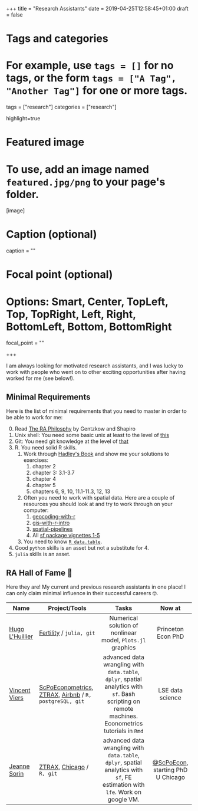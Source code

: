 +++
title = "Research Assistants"
date = 2019-04-25T12:58:45+01:00
draft = false

# Tags and categories
# For example, use `tags = []` for no tags, or the form `tags = ["A Tag", "Another Tag"]` for one or more tags.
tags = ["research"]
categories = ["research"]

highlight=true

# Featured image
# To use, add an image named `featured.jpg/png` to your page's folder. 
[image]
  # Caption (optional)
  caption = ""

  # Focal point (optional)
  # Options: Smart, Center, TopLeft, Top, TopRight, Left, Right, BottomLeft, Bottom, BottomRight
  focal_point = ""

+++


I am always looking for motivated research assistants, and I was lucky to work with people who went on to other exciting opportunities after having worked for me (see below!). 

## Minimal Requirements

Here is the list of minimal requirements that you need to master in order to be able to work for me: 

0. Read [The RA Philosphy](https://web.stanford.edu/%7Egentzkow/research/CodeAndData.pdf) by Gentzkow and Shapiro
1. Unix shell: You need some basic unix at least to the level of [this](https://swcarpentry.github.io/shell-novice/)
2. Git: You need git knowledge at the level of [that](https://swcarpentry.github.io/git-novice/)
2. R. You need solid R skills. 
    1. Work through [Hadley's Book](https://r4ds.had.co.nz) and show me your solutions to exercises:
        1. chapter 2
        2. chapter 3: 3.1-3.7
        3. chapter 4
        4. chapter 5
        5. chapters 6, 9, 10, 11.1-11.3, 12, 13
    2. Often you need to work with spatial data. Here are a couple of resources you should look at and try to work through on your computer:
        1. [geocoding-with-r](https://www.jessesadler.com/post/geocoding-with-r/)
        2. [gis-with-r-intro](https://www.jessesadler.com/post/gis-with-r-intro/)
        3. [spatial-pipelines](http://walkerke.github.io/2016/12/spatial-pipelines/)
        4. All [sf package vignettes 1-5](https://r-spatial.github.io/sf/articles/sf1.html)
    3. You need to know [`R data.table`](https://cran.r-project.org/web/packages/data.table/vignettes/datatable-intro.html).
3. Good `python` skills is an asset but not a substitute for 4.
4. `julia` skills is an asset. 




## RA Hall of Fame 🎉

Here they are! My current and previous research assistants in one place! I can only claim minimal influence in their successful careers 🤓. 


 Name  |  Project/Tools  |  Tasks  | Now at
--------|---------|:----------:| :---:
[Hugo L'Huillier](https://hugolhuillier.github.io) | [Fertility](/project/fertility) /  `julia, git` | Numerical solution of nonlinear model, `Plots.jl` graphics | Princeton Econ PhD
[Vincent Viers](https://vviers.github.io/) | [ScPoEconometrics](/teaching/scpoeconometrics), [ZTRAX](/project/ZTRAX), [Airbnb](/project/Airbnb) / `R, postgreSQL, git` | advanced data wrangling with `data.table`, `dplyr`, spatial analytics with `sf`. Bash scripting on remote machines. Econometrics tutorials in `Rmd` | LSE data science
[Jeanne Sorin](https://fr.linkedin.com/in/jeanne-sorin-7a6248137) | [ZTRAX](/project/ZTRAX), [Chicago](/project/ChicagoCrime) / `R, git` | advanced data wrangling with `data.table`, `dplyr`, spatial analytics with `sf`, FE estimation with `lfe`. Work on google VM.| [@ScPoEcon](https://twitter.com/ScPoEcon), starting PhD U Chicago







